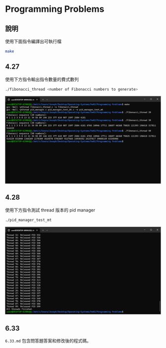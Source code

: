 # Programming Problems

## 說明

使用下面指令編譯出可執行檔

```bash
make
```

## 4.27

使用下方指令輸出指令數量的費式數列

```bash
./fibonacci_thread <number of Fibonacci numbers to generate>
```

![](snapshot/427.png)

## 4.28

使用下方指令測試 thread 版本的 pid manager

```bash
./pid_manager_test_mt
```

![](snapshot/428.png)

## 6.33

`6.33.md` 包含問答題答案和修改後的程式碼。
